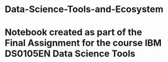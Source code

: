 # Data-Science-Tools-and-Ecosystem
# Notebook created as part of the Final Assignment for the course IBM DS0105EN Data Science Tools

